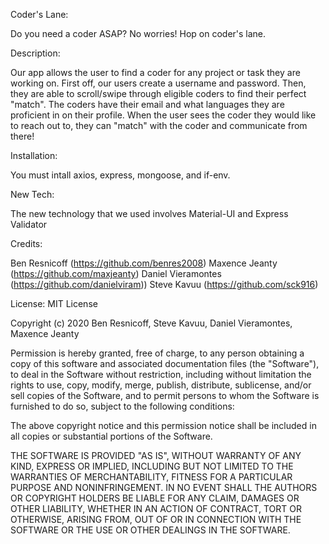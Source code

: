 Coder's Lane:

Do you need a coder ASAP? No worries! Hop on coder's lane.

Description:

Our app allows the user to find a coder for any project or task they are working on. First off, our users create a username and password. Then, they are able to scroll/swipe through eligible coders to find their perfect "match". The coders have their email and what languages they are proficient in on their profile. When the user sees the coder they would like to reach out to, they can "match" with the coder and communicate from there! 

Installation:

You must intall axios, express, mongoose, and if-env.

New Tech:

The new technology that we used involves Material-UI and Express Validator

Credits:

Ben Resnicoff (https://github.com/benres2008)
Maxence Jeanty (https://github.com/maxjeanty)
Daniel Vieramontes (https://github.com/danielviram))
Steve Kavuu (https://github.com/sck916)

License: MIT License 

Copyright (c) 2020 Ben Resnicoff, Steve Kavuu, Daniel Vieramontes, Maxence Jeanty

Permission is hereby granted, free of charge, to any person obtaining a copy
of this software and associated documentation files (the "Software"), to deal
in the Software without restriction, including without limitation the rights
to use, copy, modify, merge, publish, distribute, sublicense, and/or sell
copies of the Software, and to permit persons to whom the Software is
furnished to do so, subject to the following conditions:

The above copyright notice and this permission notice shall be included in all
copies or substantial portions of the Software.

THE SOFTWARE IS PROVIDED "AS IS", WITHOUT WARRANTY OF ANY KIND, EXPRESS OR
IMPLIED, INCLUDING BUT NOT LIMITED TO THE WARRANTIES OF MERCHANTABILITY,
FITNESS FOR A PARTICULAR PURPOSE AND NONINFRINGEMENT. IN NO EVENT SHALL THE
AUTHORS OR COPYRIGHT HOLDERS BE LIABLE FOR ANY CLAIM, DAMAGES OR OTHER
LIABILITY, WHETHER IN AN ACTION OF CONTRACT, TORT OR OTHERWISE, ARISING FROM,
OUT OF OR IN CONNECTION WITH THE SOFTWARE OR THE USE OR OTHER DEALINGS IN THE
SOFTWARE.